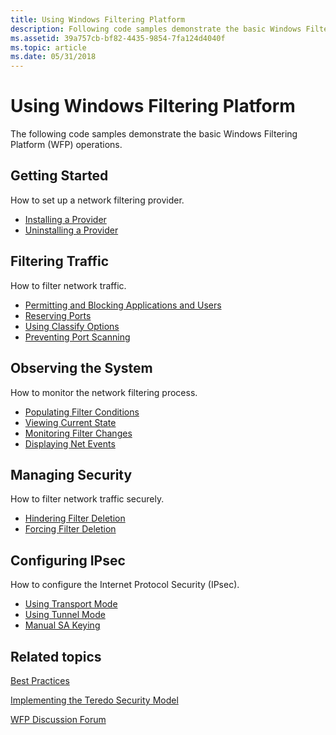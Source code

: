 ```yaml
---
title: Using Windows Filtering Platform
description: Following code samples demonstrate the basic Windows Filtering Platform (WFP) operations.
ms.assetid: 39a757cb-bf82-4435-9854-7fa124d4040f
ms.topic: article
ms.date: 05/31/2018
---
```


# Using Windows Filtering Platform

The following code samples demonstrate the basic Windows Filtering Platform (WFP) operations.

## Getting Started

How to set up a network filtering provider.

-   [Installing a Provider](installing-a-provider.md)
-   [Uninstalling a Provider](uninstalling-a-provider.md)

## Filtering Traffic

How to filter network traffic.

-   [Permitting and Blocking Applications and Users](permitting-and-blocking-applications-and-users.md)
-   [Reserving Ports](reserving-ports.md)
-   [Using Classify Options](using-classify-options.md)
-   [Preventing Port Scanning](preventing-port-scanning.md)

## Observing the System

How to monitor the network filtering process.

-   [Populating Filter Conditions](populating-filter-conditions.md)
-   [Viewing Current State](viewing-current-state.md)
-   [Monitoring Filter Changes](monitoring-filter-changes.md)
-   [Displaying Net Events](displaying-net-events.md)

## Managing Security

How to filter network traffic securely.

-   [Hindering Filter Deletion](hindering-filter-deletion.md)
-   [Forcing Filter Deletion](forcing-filter-deletion.md)

## Configuring IPsec

How to configure the Internet Protocol Security (IPsec).

-   [Using Transport Mode](using-transport-mode.md)
-   [Using Tunnel Mode](using-tunnel-mode.md)
-   [Manual SA Keying](manual-sa-keying.md)

## Related topics

<dl> <dt>

[Best Practices](best-practices.md)
</dt> <dt>

[Implementing the Teredo Security Model](/windows/desktop/Teredo/implementing-the-teredo-security-model)
</dt> <dt>

[WFP Discussion Forum](https://social.msdn.microsoft.com/forums/en-US/wfp/threads/)
</dt> </dl>

 

 